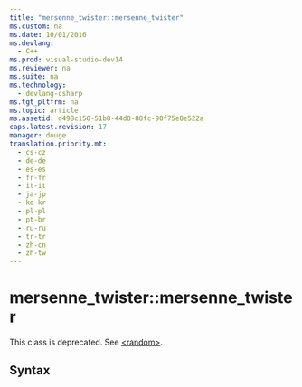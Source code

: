 ```yaml
---
title: "mersenne_twister::mersenne_twister"
ms.custom: na
ms.date: 10/01/2016
ms.devlang: 
  - C++
ms.prod: visual-studio-dev14
ms.reviewer: na
ms.suite: na
ms.technology: 
  - devlang-csharp
ms.tgt_pltfrm: na
ms.topic: article
ms.assetid: d498c150-51b8-44d8-88fc-90f75e8e522a
caps.latest.revision: 17
manager: douge
translation.priority.mt: 
  - cs-cz
  - de-de
  - es-es
  - fr-fr
  - it-it
  - ja-jp
  - ko-kr
  - pl-pl
  - pt-br
  - ru-ru
  - tr-tr
  - zh-cn
  - zh-tw
---
```

# mersenne_twister::mersenne_twister
This class is deprecated. See [<random\>](../Topic/%3Crandom%3E.md).  
  
## Syntax